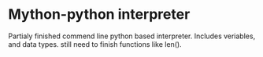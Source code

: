 # Mython-python interpreter
Partialy finished commend line python based interpreter.
Includes veriables, and data types.
still need to finish functions like len().
